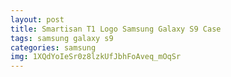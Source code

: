 ```yaml
---
layout: post
title: Smartisan T1 Logo Samsung Galaxy S9 Case
tags: samsung galaxy s9
categories: samsung
img: 1XQdYoIeSr0z8lzkUfJbhFoAveq_mOqSr
---
```

